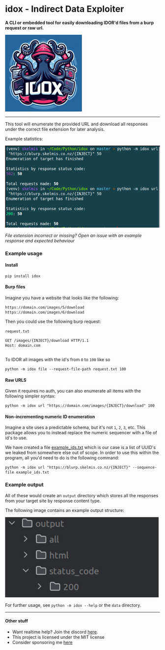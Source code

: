 # idox - Indirect Data Exploiter

**A CLI or embedded tool for easily downloading IDOR'd files from a burp request or raw url.**

<img src="https://github.com/Skelmis/idox/blob/master/images/idox.jpeg" alt="drawing" width="250"/>

---

This tool will enumerate the provided URL and download all responses under the correct file extension for later analysis.

Example statistics:

<img src="https://github.com/Skelmis/idox/blob/master/images/usage.png" alt="drawing" width="600"/>

*File extension incorrect or missing? Open an issue with an example response and expected behaviour*

### Example usage

#### Install

```shell
pip install idox
```

#### Burp files

Imagine you have a website that looks like the following:

```text
https://domain.com/images/5/download
https://domain.com/images/6/download
```

Then you could use the following burp request:

`request.txt`
```text
GET /images/{INJECT}/download HTTP/1.1
Host: domain.com


```

To IDOR all images with the id's from `0` to `100` like so

```shell
python -m idox file --request-file-path request.txt 100
```

#### Raw URLS

Given it requires no auth, you can also enumerate all items with the following simpler syntax:

```shell
python -m idox url "https://domain.com/images/{INJECT}/download" 100
```

#### Non-incrementing numeric ID enumeration

Imagine a site uses a predictable schema, but it's not `1`, `2`, `3`, etc. This package allows you to instead replace the numeric sequencer with a file of id's to use.

We have created a file [example_ids.txt](example_ids.txt) which is our case is a list of UUID's we leaked from somewhere else out of scope. In order to use this within the program, all you'd need to do is the following command:
```shell
python -m idox url "https://blurp.skelmis.co.nz/{INJECT}" --sequence-file example_ids.txt
```

### Example output

All of these would create an `output` directory which stores all the responses from your target site by response content type.

The following image contains an example output structure:

<img src="https://github.com/Skelmis/idox/blob/master/images/output.png" alt="drawing" width="500"/>


For further usage, see `python -m idox --help` or the `data` directory.

---

#### Other stuff

- Want realtime help? Join the discord [here](https://discord.gg/BqPNSH2jPg).
- This project is licensed under the MIT license
- Consider sponsoring me [here](https://github.com/sponsors/Skelmis)

